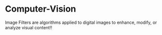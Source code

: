 # Computer-Vision
 Image Filters are algorithms applied to digital images to enhance, modify, or analyze visual content!!
